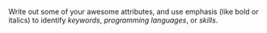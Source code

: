 Write out some of your awesome attributes, and use emphasis (like bold or italics) to identify *keywords*, *programming languages*, or *skills*. 
